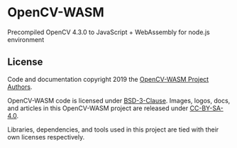 # OpenCV-WASM

Precompiled OpenCV 4.3.0 to JavaScript + WebAssembly for node.js environment

<!--
In this WASM compiled OpenCV, there's no need to have OpenCV installed in the machine or using node-gyp.
The entire OpenCV is already inside this package.

add instalation guide

examples
-->

<!--
Test result with node v12.16.2 LTS

Global summary:
┌───────┬───────┬────────────┬────────┬────────┬─────────┐
│ Files │ Tests │ Assertions │ Failed │ Passed │ Runtime │
├───────┼───────┼────────────┼────────┼────────┼─────────┤
│ 1     │ 31    │ 547        │ 0      │ 547    │ 1070    │
└───────┴───────┴────────────┴────────┴────────┴─────────┘
0 failed, 547 passed
-->

## License

Code and documentation copyright 2019 the [OpenCV-WASM Project Authors](https://github.com/ezhmd/opencv-wasm/graphs/contributors). 

OpenCV-WASM code is licensed under [BSD-3-Clause](https://opensource.org/licenses/BSD-3-Clause). Images, logos, docs, and articles in this OpenCV-WASM project are released under [CC-BY-SA-4.0](https://creativecommons.org/licenses/by-sa/4.0/legalcode).

Libraries, dependencies, and tools used in this project are tied with their own licenses respectively.
